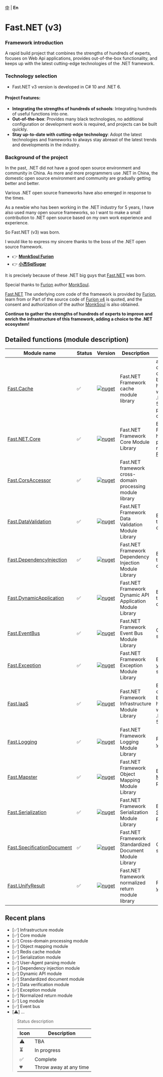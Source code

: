 [中](https://gitee.com/Net-18K/Fast.NET/tree/master/backend/Fast.NET) | **En**

# Fast.NET (v3)

### Framework introduction

A rapid build project that combines the strengths of hundreds of experts, focuses on Web Api applications, provides out-of-the-box functionality, and keeps up with the latest cutting-edge technologies of the .NET framework.

### Technology selection

- Fast.NET v3 version is developed in C# 10 and .NET 6.

#### Project Features:

- **Integrating the strengths of hundreds of schools**: Integrating hundreds of useful functions into one.
- **Out-of-the-box**: Provides many black technologies, no additional configuration or development work is required, and projects can be built quickly.
- **Stay up-to-date with cutting-edge technology**: Adopt the latest technologies and frameworks to always stay abreast of the latest trends and developments in the industry.

### Background of the project

In the past, .NET did not have a good open source environment and community in China. As more and more programmers use .NET in China, the domestic open source environment and community are gradually getting better and better.

Various .NET open source frameworks have also emerged in response to the times.

As a newbie who has been working in the .NET industry for 5 years, I have also used many open source frameworks, so I want to make a small contribution to .NET open source based on my own work experience and experience.

So Fast.NET (v3) was born.

I would like to express my sincere thanks to the boss of the .NET open source framework.

- 👉 **[MonkSoul Furion](https://gitee.com/dotnetchina/Furion)**
- 👉 **[小杰SqlSugar](https://gitee.com/dotnetchina/SqlSugar)**

It is precisely because of these .NET big guys that [Fast.NET](https://gitee.com/Net-18K/Fast.NET/tree/master/backend/Fast.NET) was born.

Special thanks to [Furion](https://gitee.com/dotnetchina/Furion) author [MonkSoul](https://gitee.com/monksoul).

[Fast.NET](https://gitee.com/Net-18K/Fast.NET) The underlying core code of the framework is provided by [Furion](https://gitee.com/dotnetchina/Furion), learn from or Part of the source code of [Furion v4](https://gitee.com/dotnetchina/Furion) is quoted, and the consent and authorization of the author [MonkSoul](https://gitee.com/monksoul) is also obtained.

**Continue to gather the strengths of hundreds of experts to improve and enrich the infrastructure of this framework, adding a choice to the .NET ecosystem!**

## Detailed functions (module description)

| Module name | Status | Version | Description | Remarks |
| ------ | --- | ---- | --- | --- |
| [Fast.Cache](https://gitee.com/Net-18K/Fast.NET/tree/master/backend/Fast.NET/Cache/Fast.Cache) | ✅ | [![nuget](https://img.shields.io/nuget/v/Fast.Cache.svg?cacheSeconds=10800)](https://www.nuget.org/packages/Fast.Cache) | Fast.NET Framework cache module library | a The Redis cache library commonly used by rookies who have been working in the .NET industry for 5 years is packaged based on [CSRedisCore](https://github.com/2881099/csredis) |
| [Fast.NET.Core](https://gitee.com/Net-18K/Fast.NET/tree/master/backend/Fast.NET.NET/Core/Fast.NET.Core) | ✅ | [![nuget](https://img.shields.io/nuget/v/Fast.NET.Core.svg?cacheSeconds=10800)](https://www.nuget.org/packages/Fast.NET.Core) | Fast.NET Framework Core Module Library | Because Fast.Core already has a Nuget package, it was renamed [Fast.NET.Core](https://gitee.com/Net-18K/Fast.NET/tree/master/backend/Fast.NET.NET/Core/Fast.NET.Core) |
| [Fast.CorsAccessor](https://gitee.com/Net-18K/Fast.NET/tree/master/backend/Fast.NET/CorsAccessor/Fast.CorsAccessor) | ✅ |[![nuget](https://img.shields.io/nuget/v/Fast.CorsAccessor.svg?cacheSeconds=10800)](https://www.nuget.org/packages/Fast.CorsAccessor) | Fast.NET framework cross-domain processing module library | |
| [Fast.DataValidation](https://gitee.com/Net-18K/Fast.NET/tree/master/backend/Fast.NET/DataValidation/Fast.DataValidation) | ✅ | [![nuget](https://img.shields.io/nuget/v/Fast.DataValidation.svg?cacheSeconds=10800)](https://www.nuget.org/packages/Fast.DataValidation) | Fast.NET Framework Data Validation Module Library | Based on part of the source code of [Furion v4](https://gitee.com/dotnetchina/Furion) |
| [Fast.DependencyInjection](https://gitee.com/Net-18K/Fast.NET/tree/master/backend/Fast.NET/DependencyInjection/Fast.DependencyInjection) | ✅ | [![nuget](https://img.shields.io/nuget/v/Fast.DependencyInjection.svg?cacheSeconds=10800)](https://www.nuget.org/packages/Fast.DependencyInjection) | Fast.NET Framework Dependency Injection Module Library | Based on part of the source code of [Furion v4](https://gitee.com/dotnetchina/Furion) |
| [Fast.DynamicApplication](https://gitee.com/Net-18K/Fast.NET/tree/master/backend/Fast.NET/DynamicApplication/Fast.DynamicApplication) | ✅ | [![nuget](https://img.shields.io/nuget/v/Fast.DynamicApplication.svg?cacheSeconds=10800)](https://www.nuget.org/packages/Fast.DynamicApplication) | Fast.NET Framework Dynamic API Application Module Library | Based on part of the source code of [Furion v4](https://gitee.com/dotnetchina/Furion) |
| [Fast.EventBus](https://gitee.com/Net-18K/Fast.NET/tree/master/backend/Fast.NET/EventBus/Fast.EventBus) | ✅ | [![nuget](https://img.shields.io/nuget/v/Fast.EventBus.svg?cacheSeconds=10800)](https://www.nuget.org/packages/Fast.EventBus) | Fast.NET Framework Event Bus Module Library | Quote[Furion v4](https://gitee.com/dotnetchina/Furion) source code |
| [Fast.Exception](https://gitee.com/Net-18K/Fast.NET/tree/master/backend/Fast.NET/Exception/Fast.Exception) | ✅ | [![nuget](https://img.shields.io/nuget/v/Fast.Exception.svg?cacheSeconds=10800)](https://www.nuget.org/packages/Fast.Exception) | Fast.NET Framework Exception Module Library | Based on [Furion v4](https://gitee.com/dotnetchina/Furion) Part of the source code |
| [Fast.IaaS](https://gitee.com/Net-18K/Fast.NET/tree/master/backend/Fast.NET/IaaS/Fast.IaaS) | ✅ | [![nuget](https://img.shields.io/nuget/v/Fast.IaaS.svg?cacheSeconds=10800)](https://www.nuget.org/packages/Fast.IaaS) | Fast.NET Framework Infrastructure Module Library | Expansion tools commonly used by a newbie who has been working in the .NET industry for 5 years |
| [Fast.Logging](https://gitee.com/Net-18K/Fast.NET/tree/master/backend/Fast.NET/Logging/Fast.Logging) | ✅ | [![nuget](https://img.shields.io/nuget/v/Fast.Logging.svg?cacheSeconds=10800)](https://www.nuget.org/packages/Fast.Logging) | Fast.NET Framework Logging Module Library | Reference [Furion v4](https://gitee.com/dotnetchina/Furion) source code |
| [Fast.Mapster](https://gitee.com/Net-18K/Fast.NET/tree/master/backend/Fast.NET/Mapster/Fast.Mapster) | ✅ | [![nuget](https://img.shields.io/nuget/v/Fast.Mapster.svg?cacheSeconds=10800)](https://www.nuget.org/packages/Fast.Mapster) | Fast.NET Framework Object Mapping Module Library | Based on [Mapster](https://github.com/MapsterMapper/Mapster) packaging |
| [Fast.Serialization](https://gitee.com/Net-18K/Fast.NET/tree/master/backend/Fast.NET/Serialization/Fast.Serialization) | ✅ | [![nuget](https://img.shields.io/nuget/v/Fast.Serialization.svg?cacheSeconds=10800)](https://www.nuget.org/packages/Fast.Serialization) | Fast.NET Framework Serialization Module Library | Based on [System.Text.Json](https://learn.microsoft.com/zh-cn/dotnet/api/system.text.json) packaging |
| [Fast.SpecificationDocument](https://gitee.com/Net-18K/Fast.NET/tree/master/backend/Fast.NET/SpecificationDocument/Fast.SpecificationDocument) | ✅ | [![nuget](https://img.shields.io/nuget/v/Fast.SpecificationDocument.svg?cacheSeconds=10800)](https://www.nuget.org/packages/Fast.SpecificationDocument) | Fast.NET Framework Standardized Document Module Library | Quote[Furion v4](https://gitee.com/dotnetchina/Furion) source code |
| [Fast.UnifyResult](https://gitee.com/Net-18K/Fast.NET/tree/master/backend/Fast.NET/UnifyResult/Fast.UnifyResult) | ✅ | [![nuget](https://img.shields.io/nuget/v/Fast.UnifyResult.svg?cacheSeconds=10800)](https://www.nuget.org/packages/Fast.UnifyResult) | Fast.NET framework normalized return module library | Reference [Furion v4](https://gitee.com/dotnetchina/Furion) source code |

## Recent plans

- [✅] Infrastructure module
- [✅] Core module
- [✅] Cross-domain processing module
- [✅] Object mapping module
- [✅] Redis cache module
- [✅] Serialization module
- [✅] User-Agent parsing module
- [✅] Dependency injection module
- [✅] Dynamic API module
- [✅] Standardized document module
- [✅] Data verification module
- [✅] Exception module
- [✅] Normalized return module
- [✅] Log module
- [✅] Event bus
- [⚠️] ...

> Status description
>
> | Icon | Description |
> | ---- | -------- |
> | ⚠️ | TBA |
> | ⏳ | In progress |
> | ✅ | Complete |
> | 💔 | Throw away at any time |